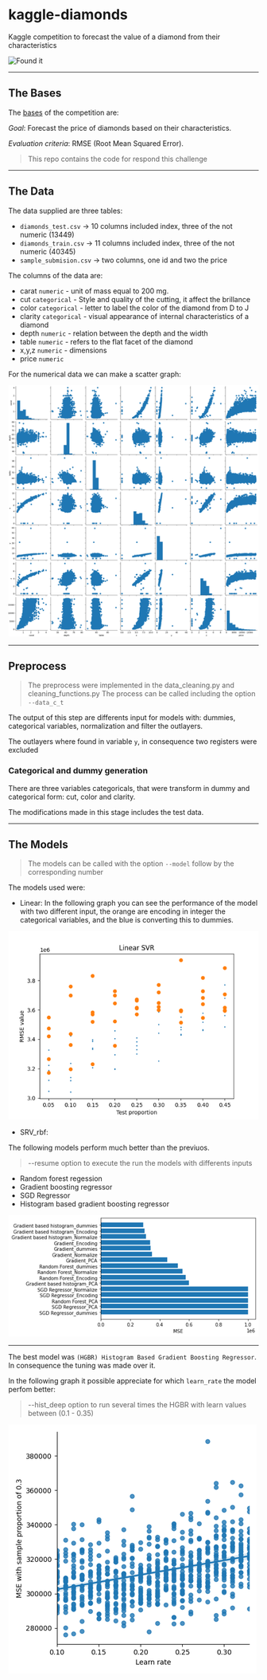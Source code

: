 # kaggle-diamonds

Kaggle competition to forecast the value of a diamond from their characteristics

![Found it](https://461v122bygqy1vf6uy3o7ubf-wpengine.netdna-ssl.com/wp-content/uploads/2020/01/Blood-Diamonds-2006.jpg)

---
## The Bases

The [bases](https://www.kaggle.com/c/diamonds-datamad0320) of the competition are:

*Goal*: Forecast the price of diamonds based on their characteristics.

*Evaluation criteria*: RMSE (Root Mean Squared Error).

>
> This repo contains the code for respond this challenge
>

---
## The Data

The data supplied are three tables:

+ `diamonds_test.csv` -> 10 columns included index, three of the not numeric (13449)
+ `diamonds_train.csv` -> 11 columns included index, three of the not numeric (40345)
+ `sample_submision.csv` -> two columns, one id and two the price

The columns of the data are:

   -  carat `numeric` - unit of mass equal to 200 mg.
   -  cut    `categorical`  - Style and quality of the cutting, it affect the brillance
   -  color  `categorical`  - letter to label the color of the diamond from D to J 
   -  clarity `categorical` - visual appearance of internal characteristics of a diamond
   -  depth   `numeric`     - relation between the depth and the width 
   -  table  `numeric`  - refers to the flat facet of the diamond 
   -  x,y,z `numeric`     - dimensions 
   -  price `numeric`     

For the numerical data we can make a scatter graph:

![graph](output/descrip_var.png)

---
## Preprocess

> The preprocess were implemented in the data_cleaning.py and cleaning_functions.py
> The process can be called including the option `--data_c_t`

The output of this step are differents input for models with: dummies, categorical variables, normalization and filter the outlayers. 

The outlayers where found in variable `y`, in consequence two registers were excluded 

### Categorical and dummy generation

There are three variables categoricals, that were transform in dummy and
categorical form: cut, color and clarity.

The modifications made in this stage includes the test data.

---
## The Models

>
> The models can be called with the option `--model` follow by the corresponding number 
>

The models used were:

- Linear: In the following graph you can see the performance of the model with two different input, the 
orange are encoding in integer the categorical variables, and the blue is converting this to dummies. 

![linear](output/svr_lin_rmse_vs_sample_ne.png)

- SRV_rbf: 

The following models perform much better than the previuos.

> --resume option to execute the run the models with differents inputs

- Random forest regession
- Gradient boosting regressor
- SGD Regressor 
- Histogram based gradient boosting regressor

![result](output/resume.png)

---
The best model was `(HGBR) Histogram Based Gradient Boosting Regressor`. In consequence the tuning was made over it.

In the following graph it possible appreciate for which `learn_rate` the model perfom better:

> --hist_deep option to run several times the HGBR with learn values between (0.1 - 0.35)

![tuning](output/Hist_Grad.png)


